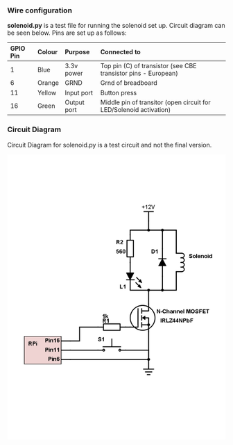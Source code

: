 ### Wire configuration

**solenoid.py** is a test file for running the solenoid set up. Circuit diagram can be seen below. Pins are set up as follows:

| GPIO Pin    |  Colour         | Purpose         | Connected to
| :---        | :---            | :---            | :---
| 1           | Blue            | 3.3v power      | Top pin (C) of transistor (see CBE transistor pins - European)
| 6           | Orange          | GRND            | Grnd of breadboard
| 11          | Yellow          | Input port      | Button press
| 16          | Green           | Output port     | Middle pin of transitor (open circuit for LED/Solenoid activation)

### Circuit Diagram

Circuit Diagram for solenoid.py is a test circuit and not the final version.

![](circuit_diagrams/SolenoidCircuit_test(2).png)
